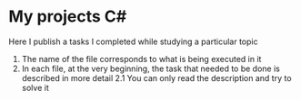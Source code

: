 # My projects C#
Here I publish a tasks I completed while studying a particular topic
1. The name of the file corresponds to what is being executed in it
2. In each file, at the very beginning, the task that needed to be done is described in more detail
  2.1 You can only read the description and try to solve it
